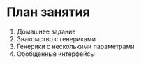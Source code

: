 # План занятия

01. Домашнее задание 
02. Знакомство с генериками
03. Генерики с несколькими параметрами
04. Обобщенные интерфейсы